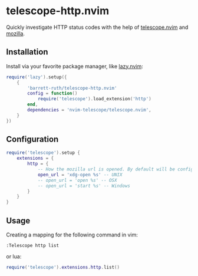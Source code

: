# telescope-http.nvim

Quickly investigate HTTP status codes with the help of
[telescope.nvim](https://github.com/nvim-telescope/telescope.nvim)
and [mozilla](https://developer.mozilla.org/en-US/docs/Web/HTTP).

## Installation

Install via your favorite package manager, like [lazy.nvim](https://github.com/folke/lazy.nvim):

```lua
require('lazy').setup({
    {
        'barrett-ruth/telescope-http.nvim'
        config = function()
            require('telescope').load_extension('http')
        end,
        dependencies = 'nvim-telescope/telescope.nvim',
    }
})
```

## Configuration

```lua
require('telescope').setup {
    extensions = {
        http = {
            -- How the mozilla url is opened. By default will be configured based on OS:
            open_url = 'xdg-open %s' -- UNIX
            -- open_url = 'open %s' -- OSX
            -- open_url = 'start %s' -- Windows
        }
    }
}
```

## Usage

Creating a mapping for the following command in vim:

```vim
:Telescope http list
```

or lua:

```lua
require('telescope').extensions.http.list()
```
